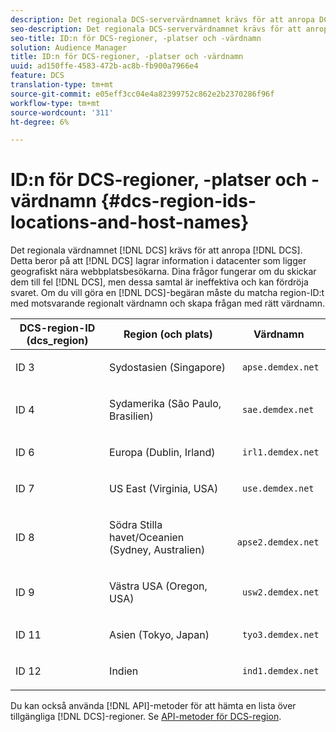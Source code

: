 ```yaml
---
description: Det regionala DCS-servervärdnamnet krävs för att anropa DCS. Detta beror på att DCS lagrar information i datacenter som ligger geografiskt nära besökarna. Dina frågor fungerar om du skickar dem till fel DCS, men dessa samtal är ineffektiva och kan fördröja svaret. Om du vill göra en DCS-begäran måste du matcha region-ID:t med motsvarande regionalt värdnamn och skapa frågan med rätt värdnamn.
seo-description: Det regionala DCS-servervärdnamnet krävs för att anropa DCS. Detta beror på att DCS lagrar information i datacenter som ligger geografiskt nära besökarna. Dina frågor fungerar om du skickar dem till fel DCS, men dessa samtal är ineffektiva och kan fördröja svaret. Om du vill göra en DCS-begäran måste du matcha region-ID:t med motsvarande regionalt värdnamn och skapa frågan med rätt värdnamn.
seo-title: ID:n för DCS-regioner, -platser och -värdnamn
solution: Audience Manager
title: ID:n för DCS-regioner, -platser och -värdnamn
uuid: ad150ffe-4583-472b-ac8b-fb900a7966e4
feature: DCS
translation-type: tm+mt
source-git-commit: e05eff3cc04e4a82399752c862e2b2370286f96f
workflow-type: tm+mt
source-wordcount: '311'
ht-degree: 6%

---
```



# ID:n för DCS-regioner, -platser och -värdnamn {#dcs-region-ids-locations-and-host-names}

Det regionala värdnamnet [!DNL DCS] krävs för att anropa [!DNL DCS]. Detta beror på att [!DNL DCS] lagrar information i datacenter som ligger geografiskt nära webbplatsbesökarna. Dina frågor fungerar om du skickar dem till fel [!DNL DCS], men dessa samtal är ineffektiva och kan fördröja svaret. Om du vill göra en [!DNL DCS]-begäran måste du matcha region-ID:t med motsvarande regionalt värdnamn och skapa frågan med rätt värdnamn.

<table id="table_643212E4F9C64DFF9443904B01D89CB3"> 
 <thead> 
  <tr> 
   <th colname="col1" class="entry"> DCS-region-ID (dcs_region) </th> 
   <th colname="col2" class="entry"> Region (och plats) </th> 
   <th colname="col3" class="entry"> Värdnamn </th> 
  </tr> 
 </thead>
 <tbody> 
  <tr> 
   <td colname="col1"> <p>ID 3 </p> </td> 
   <td colname="col2"> <p>Sydostasien (Singapore) </p> </td> 
   <td colname="col3"> <p> <code> apse.demdex.net</code> </p> </td> 
  </tr> 
  <tr> 
   <td colname="col1"> <p>ID 4 </p> </td> 
   <td colname="col2"> <p>Sydamerika (São Paulo, Brasilien) </p> </td> 
   <td colname="col3"> <p> <code> sae.demdex.net</code> </p> </td> 
  </tr> 
  <tr> 
   <td colname="col1"> <p>ID 6 </p> </td> 
   <td colname="col2"> <p>Europa (Dublin, Irland) </p> </td> 
   <td colname="col3"> <p> <code> irl1.demdex.net</code> </p> </td> 
  </tr> 
  <tr> 
   <td colname="col1"> <p>ID 7 </p> </td> 
   <td colname="col2"> <p>US East (Virginia, USA) </p> </td> 
   <td colname="col3"> <p> <code> use.demdex.net</code> </p> </td> 
  </tr> 
  <tr> 
   <td colname="col1"> <p>ID 8 </p> </td> 
   <td colname="col2"> <p>Södra Stilla havet/Oceanien (Sydney, Australien) </p> </td> 
   <td colname="col3"> <p> <code> apse2.demdex.net</code> </p> </td> 
  </tr> 
  <tr> 
   <td colname="col1"> <p>ID 9 </p> </td> 
   <td colname="col2"> <p>Västra USA (Oregon, USA) </p> </td> 
   <td colname="col3"> <p> <code> usw2.demdex.net</code> </p> </td> 
  </tr> 
  <tr> 
   <td colname="col1"> <p>ID 11 </p> </td> 
   <td colname="col2"> <p>Asien (Tokyo, Japan) </p> </td> 
   <td colname="col3"> <p> <code> tyo3.demdex.net</code> </p> </td> 
  </tr>
  <tr> 
   <td colname="col1"> <p>ID 12 </p> </td> 
   <td colname="col2"> <p>Indien </p> </td> 
   <td colname="col3"> <p> <code> ind1.demdex.net</code> </p> </td> 
  </tr> 
 </tbody> 
</table>

Du kan också använda [!DNL API]-metoder för att hämta en lista över tillgängliga [!DNL DCS]-regioner. Se [API-metoder för DCS-region](../../../api/rest-api-main/aam-api-dcs-regions.md).